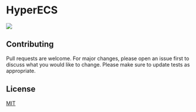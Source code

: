 ﻿# HyperECS
![](https://img.shields.io/badge/license-MIT-yellow)

## Contributing
Pull requests are welcome. For major changes, please open an issue first to discuss what you would like to change.
Please make sure to update tests as appropriate.

## License
[MIT](https://choosealicense.com/licenses/mit/)
